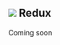 ## ![](https://ga-dash.s3.amazonaws.com/production/assets/logo-9f88ae6c9c3871690e33280fcf557f33.png) Redux

Coming soon
